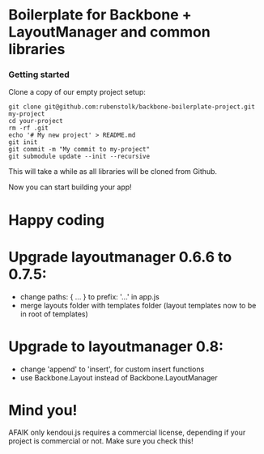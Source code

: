 # Boilerplate for Backbone + LayoutManager and common libraries

### Getting started

Clone a copy of our empty project setup:

```
git clone git@github.com:rubenstolk/backbone-boilerplate-project.git my-project
cd your-project
rm -rf .git
echo '# My new project' > README.md
git init
git commit -m "My commit to my-project"
git submodule update --init --recursive
```

This will take a while as all libraries will be cloned from Github.

Now you can start building your app!

# Happy coding

# Upgrade layoutmanager 0.6.6 to 0.7.5:

- change paths: { ... } to prefix: '...' in app.js
- merge layouts folder with templates folder (layout templates now to be in root of templates)

# Upgrade to layoutmanager 0.8:

- change 'append' to 'insert', for custom insert functions
- use Backbone.Layout instead of Backbone.LayoutManager

# Mind you!

AFAIK only kendoui.js requires a commercial license, depending if your project is commercial or not.
Make sure you check this!
